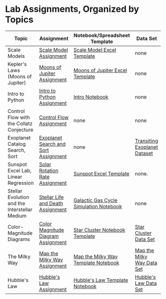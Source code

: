 # Lab Assignments, Organized by Topics



| Topic | Assignment | Notebook/Spreadsheet Template | Data Set |
|-------|------------|----------|----------|
|Scale Models| [Scale Model Assignment](../Labs/ScaleModelExcelTutorial/Lab_ScaleModelSpreadsheetIntro.pdf) | [Scale Model Excel Template](../Labs/ScaleModelExcelTutorial/scaleModelExcelTemplate.xlsx) | none |
| Kepler's Laws (Moons of Jupiter) | [Moons of Jupiter Assignment](../Labs/MoonsOfJupiterExcel/Lab_MoonsOfJupiterStellarium.pdf) | [Moons of Jupiter Excel Template](../Labs/MoonsOfJupiterExcel/moonsOfJupiterTemplate.xlsx) | none |
| Intro to Python | [Intro to Python Assignment](../Labs/introToPython/Lab_introPython.pdf) | [Intro Notebook](../Labs/introToPython/intropythontutorial.ipynb) | none |
| Control Flow with the Collatz Conjecture | [Control Flow Assignment](../Labs/ControlFlowCollatz/Lab_controlFlowCollatz.pdf) | none | none |
| Exoplanet Catalog Search, Sort | [Exoplanet Search and Sort Assignment](../Labs/ExploringExoplanetData/CuttingData_TEPCAT.pdf) | none | [Transiting Exoplanet Dataset](https://www.kaggle.com/datasets/austinhinkel/transiting-exoplanets-selected-system-properties) |
| Sunspot Excel Lab, Linear Regression | [Solar Rotation Rate Assignment](../Labs/SolarRotationRate/Lab_SunspotTracking.pdf) | [Sunspot Excel Template](Labs/SolarRotationRate/Lab_SunRotationTemplate.xlsx) | none. |
| Stellar Evolution and the Interstellar Medium | [Stellar Life and Death Assignment](../Labs/StellarLifeCycleSimulation/Lab_StarFormationAndDeath.pdf) | [Galactic Gas Cycle Simulation Notebook](https://www.kaggle.com/code/austinhinkel/stellarlifecyclessimulation) | none |
|Color-Magnitude Diagrams| [Color Magnitude Diagram Assignment](../Labs/GaiaColorMagnitudeLab/Lab_TwoClustersCMD.pdf) | [Star Cluster Notebook Template](https://www.kaggle.com/code/austinhinkel/twoclustercmd-template) | [Star Cluster Data Set](https://www.kaggle.com/datasets/austinhinkel/gaia-dr3-data-for-comparing-two-star-clusters) |
|The Milky Way| [Map the Milky Way Assignment](../Labs/MapOfLocalGalaxy/Lab_MapNearbyMilkyWay.pdf) | [Map the Milky Way Template Notebook](https://www.kaggle.com/code/austinhinkel/plottingtutorial-mapthelocalmilkyway) | [Map the Milky Way Data Set](https://www.kaggle.com/datasets/austinhinkel/galacticcoordswithgaia) |
| Hubble's Law | [Hubble's Law Assignment](../Labs/HubblesLaw/Lab_HubblesLaw.pdf) | [Hubble's Law Template Notebook](https://www.kaggle.com/code/austinhinkel/hubbleslawtemplate) | [Hubble's Law Data Set](https://www.kaggle.com/datasets/austinhinkel/hubble-law-astronomy-lab) |





